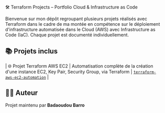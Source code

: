 🛠️ Terraform Projects – Portfolio Cloud & Infrastructure as Code

Bienvenue sur mon dépôt regroupant plusieurs projets réalisés avec Terraform dans le cadre de ma montée en compétence 
sur le déploiement d'infrastructure automatisée dans le Cloud (AWS) avec Infrastructure as Code (IaC). Chaque projet est documenté individuellement.

## 📚 Projets inclus

| 🌐 Projet Terraform AWS EC2 | Automatisation complète de la création d'une instance EC2, Key Pair, Security Group, via Terraform  | [`terraform-aws-ec2-automation`](./terraform-ec2-auto) |

## 🧑‍💻 Auteur

Projet maintenu par **Badaoudou Barro**

